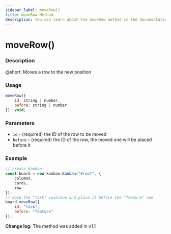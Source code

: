 ```yaml
---
sidebar_label: moveRow()
title: moveRow Method
description: You can learn about the moveRow method in the documentation of the DHTMLX JavaScript Kanban library. Browse developer guides and API reference, try out code examples and live demos, and download a free 30-day evaluation version of DHTMLX Kanban.
---
```


# moveRow()

### Description

@short: Moves a row to the new position

### Usage

~~~jsx {}
moveRow({
    id: string | number,
    before: string | number
}): void;
~~~

### Parameters

- `id` - (required) the ID of the row to be moved
- `before` - (required) the ID of the row, the moved one will be placed before it

### Example

~~~jsx {8-11}
// create Kanban
const board = new kanban.Kanban("#root", {
    columns,
    cards,
    row
});
// move the "task" swimlane and place it before the "feature" one
board.moveRow({
    id: "task",
    before: "feature"
});
~~~

**Change log:** The method was added in v1.1
